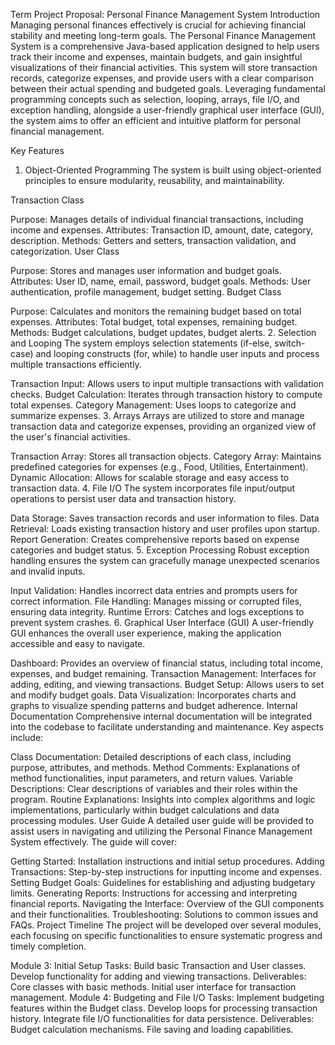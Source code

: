 Term Project Proposal: Personal Finance Management System
Introduction
Managing personal finances effectively is crucial for achieving financial stability and meeting long-term goals. The Personal Finance Management System is a comprehensive Java-based application designed to help users track their income and expenses, maintain budgets, and gain insightful visualizations of their financial activities. This system will store transaction records, categorize expenses, and provide users with a clear comparison between their actual spending and budgeted goals. Leveraging fundamental programming concepts such as selection, looping, arrays, file I/O, and exception handling, alongside a user-friendly graphical user interface (GUI), the system aims to offer an efficient and intuitive platform for personal financial management.

Key Features
1. Object-Oriented Programming
The system is built using object-oriented principles to ensure modularity, reusability, and maintainability.

Transaction Class

Purpose: Manages details of individual financial transactions, including income and expenses.
Attributes: Transaction ID, amount, date, category, description.
Methods: Getters and setters, transaction validation, and categorization.
User Class

Purpose: Stores and manages user information and budget goals.
Attributes: User ID, name, email, password, budget goals.
Methods: User authentication, profile management, budget setting.
Budget Class

Purpose: Calculates and monitors the remaining budget based on total expenses.
Attributes: Total budget, total expenses, remaining budget.
Methods: Budget calculations, budget updates, budget alerts.
2. Selection and Looping
The system employs selection statements (if-else, switch-case) and looping constructs (for, while) to handle user inputs and process multiple transactions efficiently.

Transaction Input: Allows users to input multiple transactions with validation checks.
Budget Calculation: Iterates through transaction history to compute total expenses.
Category Management: Uses loops to categorize and summarize expenses.
3. Arrays
Arrays are utilized to store and manage transaction data and categorize expenses, providing an organized view of the user's financial activities.

Transaction Array: Stores all transaction objects.
Category Array: Maintains predefined categories for expenses (e.g., Food, Utilities, Entertainment).
Dynamic Allocation: Allows for scalable storage and easy access to transaction data.
4. File I/O
The system incorporates file input/output operations to persist user data and transaction history.

Data Storage: Saves transaction records and user information to files.
Data Retrieval: Loads existing transaction history and user profiles upon startup.
Report Generation: Creates comprehensive reports based on expense categories and budget status.
5. Exception Processing
Robust exception handling ensures the system can gracefully manage unexpected scenarios and invalid inputs.

Input Validation: Handles incorrect data entries and prompts users for correct information.
File Handling: Manages missing or corrupted files, ensuring data integrity.
Runtime Errors: Catches and logs exceptions to prevent system crashes.
6. Graphical User Interface (GUI)
A user-friendly GUI enhances the overall user experience, making the application accessible and easy to navigate.

Dashboard: Provides an overview of financial status, including total income, expenses, and budget remaining.
Transaction Management: Interfaces for adding, editing, and viewing transactions.
Budget Setup: Allows users to set and modify budget goals.
Data Visualization: Incorporates charts and graphs to visualize spending patterns and budget adherence.
Internal Documentation
Comprehensive internal documentation will be integrated into the codebase to facilitate understanding and maintenance. Key aspects include:

Class Documentation: Detailed descriptions of each class, including purpose, attributes, and methods.
Method Comments: Explanations of method functionalities, input parameters, and return values.
Variable Descriptions: Clear descriptions of variables and their roles within the program.
Routine Explanations: Insights into complex algorithms and logic implementations, particularly within budget calculations and data processing modules.
User Guide
A detailed user guide will be provided to assist users in navigating and utilizing the Personal Finance Management System effectively. The guide will cover:

Getting Started: Installation instructions and initial setup procedures.
Adding Transactions: Step-by-step instructions for inputting income and expenses.
Setting Budget Goals: Guidelines for establishing and adjusting budgetary limits.
Generating Reports: Instructions for accessing and interpreting financial reports.
Navigating the Interface: Overview of the GUI components and their functionalities.
Troubleshooting: Solutions to common issues and FAQs.
Project Timeline
The project will be developed over several modules, each focusing on specific functionalities to ensure systematic progress and timely completion.

Module 3: Initial Setup
Tasks:
Build basic Transaction and User classes.
Develop functionality for adding and viewing transactions.
Deliverables:
Core classes with basic methods.
Initial user interface for transaction management.
Module 4: Budgeting and File I/O
Tasks:
Implement budgeting features within the Budget class.
Develop loops for processing transaction history.
Integrate file I/O functionalities for data persistence.
Deliverables:
Budget calculation mechanisms.
File saving and loading capabilities.
